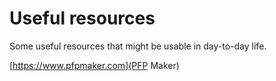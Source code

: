 # Useful resources
Some useful resources that might be usable in day-to-day life.

[https://www.pfpmaker.com](PFP Maker)

